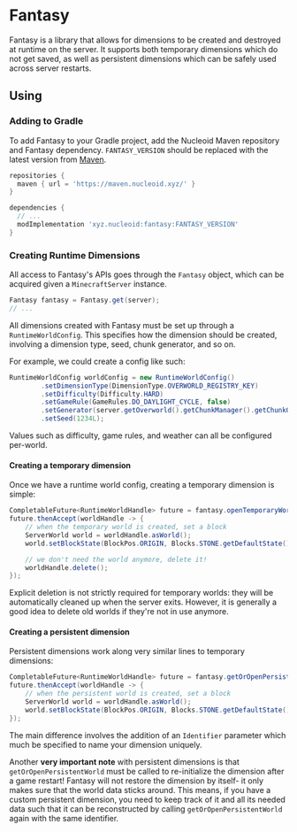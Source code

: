 # Fantasy
Fantasy is a library that allows for dimensions to be created and destroyed at runtime on the server.
It supports both temporary dimensions which do not get saved, as well as persistent dimensions which can be safely used across server restarts.

## Using

### Adding to Gradle
To add Fantasy to your Gradle project, add the Nucleoid Maven repository and Fantasy dependency.
`FANTASY_VERSION` should be replaced with the latest version from [Maven](https://maven.nucleoid.xyz/xyz/nucleoid/fantasy).
```gradle
repositories {
  maven { url = 'https://maven.nucleoid.xyz/' }
}

dependencies {
  // ...
  modImplementation 'xyz.nucleoid:fantasy:FANTASY_VERSION'
}
```

### Creating Runtime Dimensions
All access to Fantasy's APIs goes through the `Fantasy` object, which can be acquired given a `MinecraftServer` instance.

```java
Fantasy fantasy = Fantasy.get(server);
// ...
```

All dimensions created with Fantasy must be set up through a `RuntimeWorldConfig`.
This specifies how the dimension should be created, involving a dimension type, seed, chunk generator, and so on.

For example, we could create a config like such:
```java
RuntimeWorldConfig worldConfig = new RuntimeWorldConfig()
        .setDimensionType(DimensionType.OVERWORLD_REGISTRY_KEY)
        .setDifficulty(Difficulty.HARD)
        .setGameRule(GameRules.DO_DAYLIGHT_CYCLE, false)
        .setGenerator(server.getOverworld().getChunkManager().getChunkGenerator())
        .setSeed(1234L);
```

Values such as difficulty, game rules, and weather can all be configured per-world. 

#### Creating a temporary dimension
Once we have a runtime world config, creating a temporary dimension is simple:
```java
CompletableFuture<RuntimeWorldHandle> future = fantasy.openTemporaryWorld(worldConfig);
future.thenAccept(worldHandle -> {
    // when the temporary world is created, set a block
    ServerWorld world = worldHandle.asWorld();
    world.setBlockState(BlockPos.ORIGIN, Blocks.STONE.getDefaultState());

    // we don't need the world anymore, delete it!
    worldHandle.delete();
});
```
Explicit deletion is not strictly required for temporary worlds: they will be automatically cleaned up when the server exits.
However, it is generally a good idea to delete old worlds if they're not in use anymore.

#### Creating a persistent dimension 
Persistent dimensions work along very similar lines to temporary dimensions:

```java
CompletableFuture<RuntimeWorldHandle> future = fantasy.getOrOpenPersistentWorld(new Identifier("foo", "bar"), config);
future.thenAccept(worldHandle -> {
    // when the persistent world is created, set a block
    ServerWorld world = worldHandle.asWorld();
    world.setBlockState(BlockPos.ORIGIN, Blocks.STONE.getDefaultState());
});
```

The main difference involves the addition of an `Identifier` parameter which much be specified to name your dimension uniquely.

Another **very important note** with persistent dimensions is that `getOrOpenPersistentWorld` must be called to re-initialize
the dimension after a game restart! Fantasy will not restore the dimension by itself- it only makes sure that the world data
sticks around. This means, if you have a custom persistent dimension, you need to keep track of it and all its needed
data such that it can be reconstructed by calling `getOrOpenPersistentWorld` again with the same identifier.
